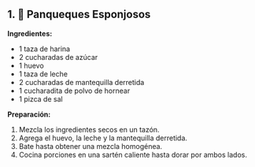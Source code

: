 ## 1. 🥞 Panqueques Esponjosos

**Ingredientes:**
- 1 taza de harina
- 2 cucharadas de azúcar
- 1 huevo
- 1 taza de leche
- 2 cucharadas de mantequilla derretida
- 1 cucharadita de polvo de hornear
- 1 pizca de sal

**Preparación:**
1. Mezcla los ingredientes secos en un tazón.
2. Agrega el huevo, la leche y la mantequilla derretida.
3. Bate hasta obtener una mezcla homogénea.
4. Cocina porciones en una sartén caliente hasta dorar por ambos lados.
